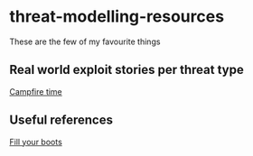 # threat-modelling-resources
These are the few of my favourite things

## Real world exploit stories per threat type

[Campfire time](https://github.com/irene221b/threat-modelling-resources/blob/main/stories.md)

## Useful references
[Fill your boots](https://github.com/irene221b/threat-modelling-resources/blob/main/References.md)
